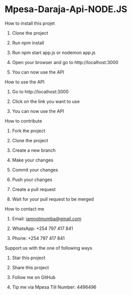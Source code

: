 # Mpesa-Daraja-Api-NODE.JS

How to install this projet

1. Clone the project

2. Run npm install

3. Run npm start app.js or nodemon app.js

4. Open your browser and go to http://localhost:3000

5. You can now use the API

How to use the API

1. Go to http://localhost:3000

2. Click on the link you want to use

3. You can now use the API

How to contribute

1. Fork the project

2. Clone the project

3. Create a new branch

4. Make your changes

5. Commit your changes

6. Push your changes

7. Create a pull request

8. Wait for your pull request to be merged

How to contact me

1. Email: iamnotmumba@gmail.com

2. WhatsApp: +254 797 417 841

3. Phone: +254 797 417 841


Support us with the one of following ways

1. Star this project

2. Share this project

3. Follow me on GitHub

4. Tip me via Mpesa Till Number: 4496496



